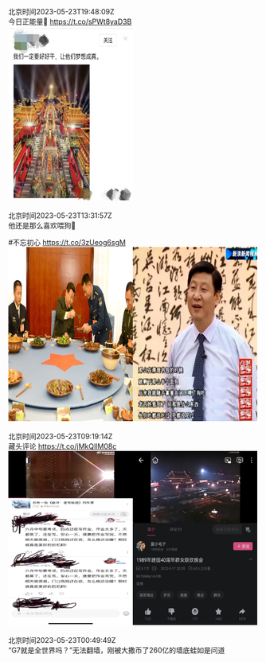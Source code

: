 北京时间2023-05-23T19:48:09Z<br>今日正能量💪 https://t.co/sPWt8yaD3B<br><img src='/temp/image/2023/u-Month-5/1660975901490794501_0.jpg' width='250' height='350'><br><br>北京时间2023-05-23T13:31:57Z<br>他还是那么喜欢喂狗🥺

#不忘初心 https://t.co/3zUeog6sgM<br><img src='/temp/image/2023/u-Month-5/1660881229518974976_0.jpg' width='250' height='350'><img src='/temp/image/2023/u-Month-5/1660881229518974976_1.jpg' width='250' height='350'><br><br>北京时间2023-05-23T09:19:14Z<br>藏头评论 https://t.co/jMkQIlM08c<br><img src='/temp/image/2023/u-Month-5/1660817632516505602_0.jpg' width='250' height='350'><img src='/temp/image/2023/u-Month-5/1660817632516505602_1.jpg' width='250' height='350'><br><br>北京时间2023-05-23T00:49:49Z<br>“G7就是全世界吗？”无法翻墙，刚被大撒币了260亿的墙底蛙如是问道<br><br><br>